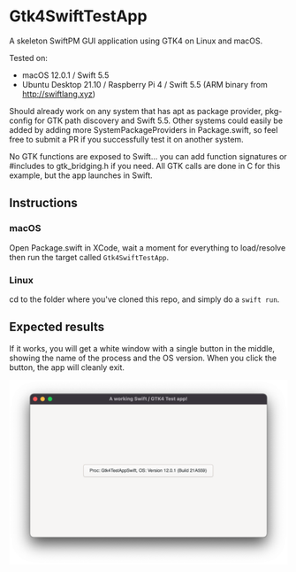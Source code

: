 # Gtk4SwiftTestApp
A skeleton SwiftPM GUI application using GTK4 on Linux and macOS.

Tested on:

* macOS 12.0.1 / Swift 5.5
* Ubuntu Desktop 21.10 / Raspberry Pi 4 / Swift 5.5 (ARM binary from http://swiftlang.xyz)

Should already work on any system that has apt as package provider, pkg-config for GTK path discovery and Swift 5.5. Other systems could easily be added by adding more SystemPackageProviders in Package.swift, so feel free to submit a PR if you successfully test it on another system.

No GTK functions are exposed to Swift... you can add function signatures or #includes to gtk_bridging.h if you need. All GTK calls are done in C for this example, but the app launches in Swift.

## Instructions

### macOS

Open Package.swift in XCode, wait a moment for everything to load/resolve then run the target called `Gtk4SwiftTestApp`.

### Linux

cd to the folder where you've cloned this repo, and simply do a `swift run`.

## Expected results

If it works, you will get a white window with a single button in the middle, showing the name of the process and the OS version. When you click the button, the app will cleanly exit.

![](screenshot.png)